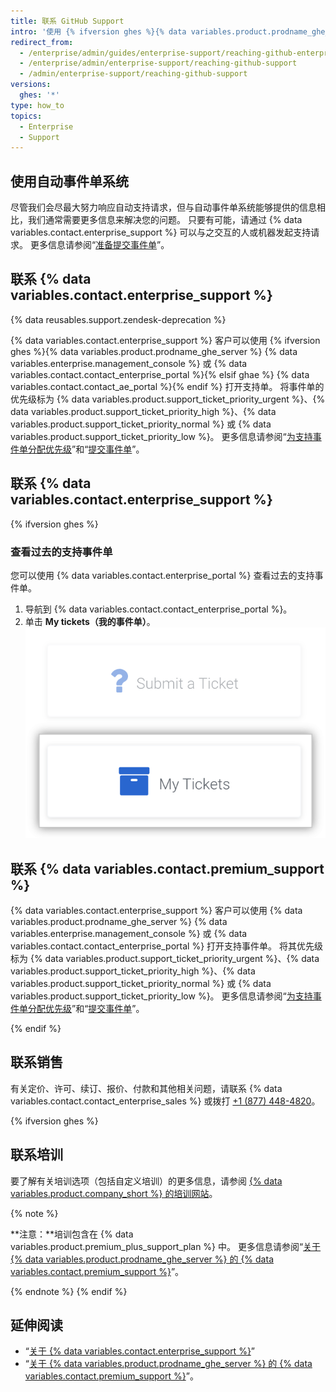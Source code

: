 ```yaml
---
title: 联系 GitHub Support
intro: '使用 {% ifversion ghes %}{% data variables.product.prodname_ghe_server %} {% data variables.enterprise.management_console %} 或{% endif %}支持门户联系 {% data variables.contact.enterprise_support %}。'
redirect_from:
  - /enterprise/admin/guides/enterprise-support/reaching-github-enterprise-support/
  - /enterprise/admin/enterprise-support/reaching-github-support
  - /admin/enterprise-support/reaching-github-support
versions:
  ghes: '*'
type: how_to
topics:
  - Enterprise
  - Support
---
```


## 使用自动事件单系统

尽管我们会尽最大努力响应自动支持请求，但与自动事件单系统能够提供的信息相比，我们通常需要更多信息来解决您的问题。 只要有可能，请通过 {% data variables.contact.enterprise_support %} 可以与之交互的人或机器发起支持请求。 更多信息请参阅“[准备提交事件单](/enterprise/admin/guides/enterprise-support/preparing-to-submit-a-ticket)”。

## 联系 {% data variables.contact.enterprise_support %}

{% data reusables.support.zendesk-deprecation %}

{% data variables.contact.enterprise_support %} 客户可以使用 {% ifversion ghes %}{% data variables.product.prodname_ghe_server %} {% data variables.enterprise.management_console %} 或 {% data variables.contact.contact_enterprise_portal %}{% elsif ghae %} {% data variables.contact.contact_ae_portal %}{% endif %} 打开支持单。 将事件单的优先级标为 {% data variables.product.support_ticket_priority_urgent %}、{% data variables.product.support_ticket_priority_high %}、{% data variables.product.support_ticket_priority_normal %} 或 {% data variables.product.support_ticket_priority_low %}。 更多信息请参阅“[为支持事件单分配优先级](/enterprise/admin/guides/enterprise-support/about-github-enterprise-support#assigning-a-priority-to-a-support-ticket)”和“[提交事件单](/enterprise/admin/guides/enterprise-support/submitting-a-ticket)”。

## 联系 {% data variables.contact.enterprise_support %}

{% ifversion ghes %}
### 查看过去的支持事件单

您可以使用 {% data variables.contact.enterprise_portal %} 查看过去的支持事件单。

1. 导航到 {% data variables.contact.contact_enterprise_portal %}。
2. 单击 **My tickets（我的事件单）**。 ![查看过去提交的事件单](/assets/images/enterprise/support/view-past-tickets.png)

## 联系 {% data variables.contact.premium_support %}

{% data variables.contact.enterprise_support %} 客户可以使用 {% data variables.product.prodname_ghe_server %} {% data variables.enterprise.management_console %} 或 {% data variables.contact.contact_enterprise_portal %} 打开支持事件单。 将其优先级标为 {% data variables.product.support_ticket_priority_urgent %}、{% data variables.product.support_ticket_priority_high %}、{% data variables.product.support_ticket_priority_normal %} 或 {% data variables.product.support_ticket_priority_low %}。 更多信息请参阅“[为支持事件单分配优先级](/enterprise/admin/guides/enterprise-support/about-github-premium-support-for-github-enterprise-server#assigning-a-priority-to-a-support-ticket)”和“[提交事件单](/enterprise/admin/guides/enterprise-support/submitting-a-ticket)”。

{% endif %}
## 联系销售

有关定价、许可、续订、报价、付款和其他相关问题，请联系 {% data variables.contact.contact_enterprise_sales %} 或拨打 [+1 (877) 448-4820](tel:+1-877-448-4820)。

{% ifversion ghes %}
## 联系培训

要了解有关培训选项（包括自定义培训）的更多信息，请参阅 [{% data variables.product.company_short %} 的培训网站](https://services.github.com/)。

{% note %}

**注意：**培训包含在 {% data variables.product.premium_plus_support_plan %} 中。 更多信息请参阅“[关于 {% data variables.product.prodname_ghe_server %} 的 {% data variables.contact.premium_support %}](/enterprise/admin/guides/enterprise-support/about-github-premium-support-for-github-enterprise-server)”。

{% endnote %}
{% endif %}

## 延伸阅读

- “[关于 {% data variables.contact.enterprise_support %}](/enterprise/admin/guides/enterprise-support/about-github-enterprise-support)”
- “[关于 {% data variables.product.prodname_ghe_server %} 的 {% data variables.contact.premium_support %}](/enterprise/admin/guides/enterprise-support/about-github-premium-support-for-github-enterprise-server)”。
